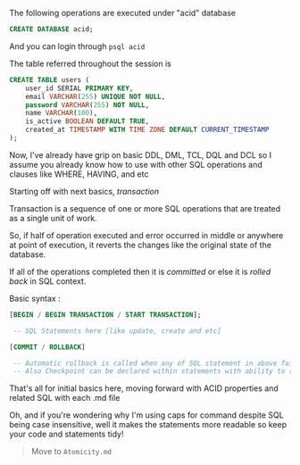 The following operations are executed under "acid" database

```sql
CREATE DATABASE acid;
```

And you can login through `psql acid`

The table referred throughout the session is 

```sql
CREATE TABLE users (
    user_id SERIAL PRIMARY KEY,
    email VARCHAR(255) UNIQUE NOT NULL,
    password VARCHAR(255) NOT NULL, 
    name VARCHAR(100),
    is_active BOOLEAN DEFAULT TRUE,
    created_at TIMESTAMP WITH TIME ZONE DEFAULT CURRENT_TIMESTAMP
);
```

Now, I've already have grip on basic DDL, DML, TCL, DQL and DCL so I assume you already know how to use with other SQL operations and clauses like WHERE, HAVING, and etc

Starting off with next basics, *transaction*

Transaction is a sequence of one or more SQL operations that are treated as a single unit of work.

So, if half of operation executed and error occurred in middle or anywhere at point of execution, it reverts the changes like the original state of the database.

If all of the operations completed then it is *committed* or else it is *rolled back* in SQL context.

Basic syntax : 
```sql	
[BEGIN / BEGIN TRANSACTION / START TRANSACTION];

 -- SQL Statements here [like update, create and etc]

[COMMIT / ROLLBACK] 

 -- Automatic rollback is called when any of SQL statement in above fails. 
 -- Also Checkpoint can be declared within statements with ability to rollback onto given checkpoint.
```
That's all for initial basics here, moving forward with ACID properties and related SQL with each .md file

Oh, and if you're wondering why I'm using caps for command despite SQL being case insensitive, well it makes the statements more readable so keep your code and statements tidy!

> Move to `Atomicity.md`
